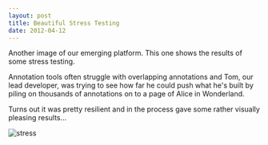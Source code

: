 ```yaml
---
layout: post
title: Beautiful Stress Testing
date: 2012-04-12
---
```


Another image of our emerging platform. This one shows the results of some stress testing.

Annotation tools often struggle with overlapping annotations and Tom, our lead developer, was trying to see how far he could push what he's built by piling on thousands of annotations on to a page of Alice in Wonderland.

Turns out it was pretty resilient and in the process gave some rather visually pleasing results…

![][1]

[1]: /images/stress.png "stress"
  
